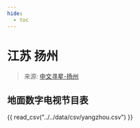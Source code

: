 ```yaml
---
hide:
  - toc
---
```


# 江苏 扬州

> 来源: [中文寻星-扬州](http://dtmb.saoing.com/yangzhou.htm)

## 地面数字电视节目表

{{ read_csv("../../data/csv/yangzhou.csv") }}
